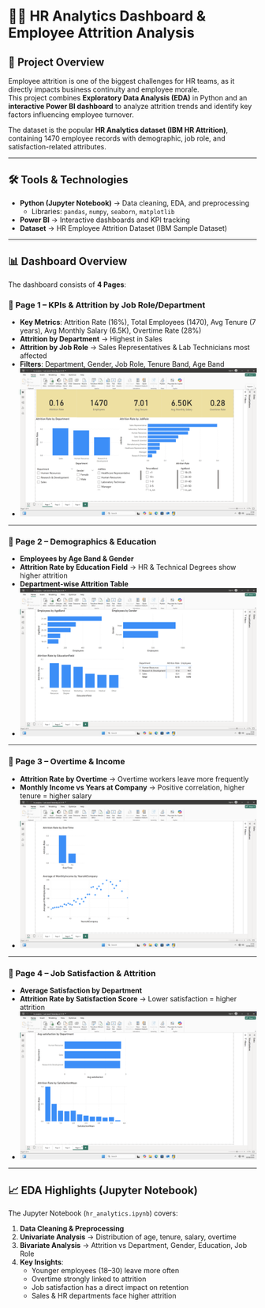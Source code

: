 # 👩‍💼 HR Analytics Dashboard & Employee Attrition Analysis

## 📌 Project Overview
Employee attrition is one of the biggest challenges for HR teams, as it directly impacts business continuity and employee morale.  
This project combines **Exploratory Data Analysis (EDA)** in Python and an **interactive Power BI dashboard** to analyze attrition trends and identify key factors influencing employee turnover.

The dataset is the popular **HR Analytics dataset (IBM HR Attrition)**, containing 1470 employee records with demographic, job role, and satisfaction-related attributes.

---

## 🛠️ Tools & Technologies
- **Python (Jupyter Notebook)** → Data cleaning, EDA, and preprocessing  
  - Libraries: `pandas`, `numpy`, `seaborn`, `matplotlib`  
- **Power BI** → Interactive dashboards and KPI tracking  
- **Dataset** → HR Employee Attrition Dataset (IBM Sample Dataset)  

---

## 📊 Dashboard Overview
The dashboard consists of **4 Pages**:

### 🔹 Page 1 – KPIs & Attrition by Job Role/Department
- **Key Metrics**: Attrition Rate (16%), Total Employees (1470), Avg Tenure (7 years), Avg Monthly Salary (6.5K), Overtime Rate (28%)  
- **Attrition by Department** → Highest in Sales  
- **Attrition by Job Role** → Sales Representatives & Lab Technicians most affected  
- **Filters**: Department, Gender, Job Role, Tenure Band, Age Band
- ![Page 1](page1.png)

---

### 🔹 Page 2 – Demographics & Education
- **Employees by Age Band & Gender**  
- **Attrition Rate by Education Field** → HR & Technical Degrees show higher attrition  
- **Department-wise Attrition Table**
- ![Page 2](page2.png)  

---

### 🔹 Page 3 – Overtime & Income
- **Attrition Rate by Overtime** → Overtime workers leave more frequently  
- **Monthly Income vs Years at Company** → Positive correlation, higher tenure = higher salary
- ![Page 3](page3.png)  

---

### 🔹 Page 4 – Job Satisfaction & Attrition
- **Average Satisfaction by Department**  
- **Attrition Rate by Satisfaction Score** → Lower satisfaction = higher attrition
- ![Page 4](page4.png)  

---

## 📈 EDA Highlights (Jupyter Notebook)
The Jupyter Notebook (`hr_analytics.ipynb`) covers:
1. **Data Cleaning & Preprocessing**  
2. **Univariate Analysis** → Distribution of age, tenure, salary, overtime  
3. **Bivariate Analysis** → Attrition vs Department, Gender, Education, Job Role  
4. **Key Insights**:  
   - Younger employees (18–30) leave more often  
   - Overtime strongly linked to attrition  
   - Job satisfaction has a direct impact on retention  
   - Sales & HR departments face higher attrition  
